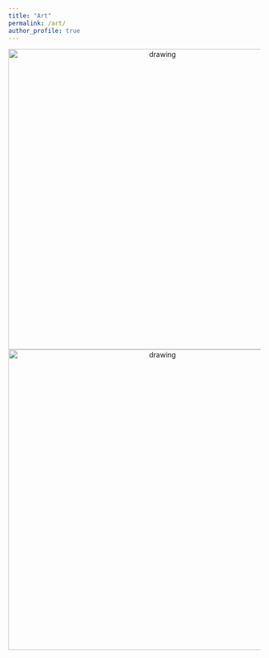 ```yaml
---
title: "Art"
permalink: /art/
author_profile: true
---
```


<center><img src="https://raw.githubusercontent.com/mbernste/mbernste.github.io/master/images/morocco.jpg" alt="drawing" width="600"/></center>

<center><img src="https://raw.githubusercontent.com/mbernste/mbernste.github.io/master/images/Little%20Birds.jpg" alt="drawing" width="600"/></center>
